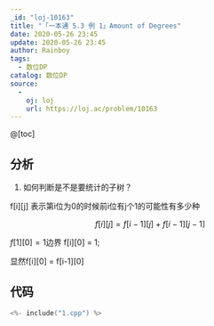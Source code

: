 ```yaml
---
_id: "loj-10163"
title: "「一本通 5.3 例 1」Amount of Degrees"
date: 2020-05-26 23:45
update: 2020-05-26 23:45
author: Rainboy
tags:
  - 数位DP
catalog: 数位DP
source: 
  - 
    oj: loj
    url: https://loj.ac/problem/10163
---
```



@[toc]
## 分析


1. 如何判断是不是要统计的子树？

f[i][j] 表示第i位为0的时候前i位有j个1的可能性有多少种

$$
f[i][j] = f[i-1][j] + f[i-1][j-1]
$$

$f[1][0] = 1$边界
f[i][0] = 1;

显然f[i][0] = f[i-1][0]


## 代码

```c
<%- include("1.cpp") %>
```
